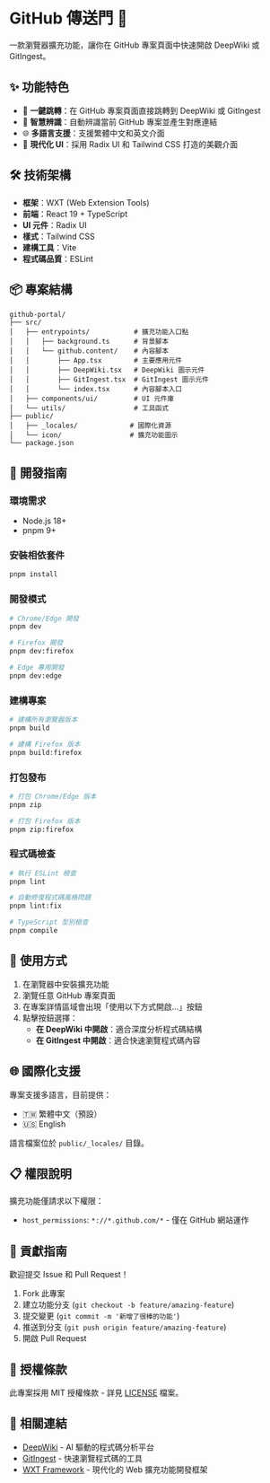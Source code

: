# GitHub 傳送門 🚀

一款瀏覽器擴充功能，讓你在 GitHub 專案頁面中快速開啟 DeepWiki 或 GitIngest。

## ✨ 功能特色

- 🔗 **一鍵跳轉**：在 GitHub 專案頁面直接跳轉到 DeepWiki 或 GitIngest
- 🎯 **智慧辨識**：自動辨識當前 GitHub 專案並產生對應連結
- 🌐 **多語言支援**：支援繁體中文和英文介面
- 📱 **現代化 UI**：採用 Radix UI 和 Tailwind CSS 打造的美觀介面

## 🛠️ 技術架構

- **框架**：WXT (Web Extension Tools)
- **前端**：React 19 + TypeScript
- **UI 元件**：Radix UI
- **樣式**：Tailwind CSS
- **建構工具**：Vite
- **程式碼品質**：ESLint

## 📦 專案結構

```
github-portal/
├── src/
│   ├── entrypoints/           # 擴充功能入口點
│   │   ├── background.ts      # 背景腳本
│   │   └── github.content/    # 內容腳本
│   │       ├── App.tsx        # 主要應用元件
│   │       ├── DeepWiki.tsx   # DeepWiki 圖示元件
│   │       ├── GitIngest.tsx  # GitIngest 圖示元件
│   │       └── index.tsx      # 內容腳本入口
│   ├── components/ui/         # UI 元件庫
│   └── utils/                 # 工具函式
├── public/
│   ├── _locales/             # 國際化資源
│   └── icon/                 # 擴充功能圖示
└── package.json
```

## 🚀 開發指南

### 環境需求

- Node.js 18+
- pnpm 9+

### 安裝相依套件

```bash
pnpm install
```

### 開發模式

```bash
# Chrome/Edge 開發
pnpm dev

# Firefox 開發
pnpm dev:firefox

# Edge 專用開發
pnpm dev:edge
```

### 建構專案

```bash
# 建構所有瀏覽器版本
pnpm build

# 建構 Firefox 版本
pnpm build:firefox
```

### 打包發布

```bash
# 打包 Chrome/Edge 版本
pnpm zip

# 打包 Firefox 版本
pnpm zip:firefox
```

### 程式碼檢查

```bash
# 執行 ESLint 檢查
pnpm lint

# 自動修復程式碼風格問題
pnpm lint:fix

# TypeScript 型別檢查
pnpm compile
```

## 🎯 使用方式

1. 在瀏覽器中安裝擴充功能
2. 瀏覽任意 GitHub 專案頁面
3. 在專案詳情區域會出現「使用以下方式開啟...」按鈕
4. 點擊按鈕選擇：
   - **在 DeepWiki 中開啟**：適合深度分析程式碼結構
   - **在 GitIngest 中開啟**：適合快速瀏覽程式碼內容

## 🌐 國際化支援

專案支援多語言，目前提供：
- 🇹🇼 繁體中文（預設）
- 🇺🇸 English

語言檔案位於 `public/_locales/` 目錄。

## 📋 權限說明

擴充功能僅請求以下權限：
- `host_permissions`: `*://*.github.com/*` - 僅在 GitHub 網站運作

## 🤝 貢獻指南

歡迎提交 Issue 和 Pull Request！

1. Fork 此專案
2. 建立功能分支 (`git checkout -b feature/amazing-feature`)
3. 提交變更 (`git commit -m '新增了很棒的功能'`)
4. 推送到分支 (`git push origin feature/amazing-feature`)
5. 開啟 Pull Request

## 📄 授權條款

此專案採用 MIT 授權條款 - 詳見 [LICENSE](LICENSE) 檔案。

## 🔗 相關連結

- [DeepWiki](https://deepwiki.com) - AI 驅動的程式碼分析平台
- [GitIngest](https://gitingest.com) - 快速瀏覽程式碼的工具
- [WXT Framework](https://wxt.dev) - 現代化的 Web 擴充功能開發框架
